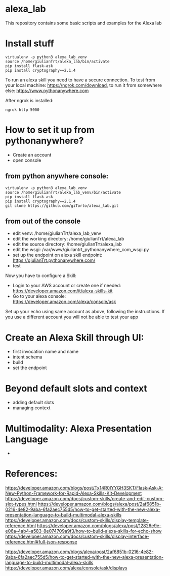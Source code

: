 # alexa_lab
This repository contains some basic scripts and examples for the Alexa lab

# Install stuff
```
virtualenv -p python3 alexa_lab_venv
source /home/giulianTrt/alexa_lab/bin/activate
pip install flask-ask
pip install cryptography==2.1.4
```

To run an alexa skill you need to have a secure connection. To test from your local machine: https://ngrok.com/download,
to run it from somewhere else:  https://www.pythonanywhere.com

After ngrok is installed:
```
ngrok http 5000
```

# How to set it up from pythonanywhere?
- Create an account
- open console

## from python anywhere console:
```
virtualenv -p python3 alexa_lab_venv
source /home/giulianTrt/alexa_lab_venv/bin/activate
pip install flask-ask
pip install cryptography==2.1.4
git clone https://github.com/giTorto/alexa_lab.git
```

## from out of the console
- edit venv: /home/giulianTrt/alexa_lab_venv
- edit the working directory: /home/giulianTrt/alexa_lab
- edit the source directory:  /home/giulianTrt/alexa_lab
- edit the wsgi:  /var/www/giuliantrt_pythonanywhere_com_wsgi.py
- set up the endpoint on alexa skill endpoint: https://giulianTrt.pythonanywhere.com/
- test

Now you have to configure a Skill:
- Login to your AWS account or create one if needed: https://developer.amazon.com/it/alexa-skills-kit
- Go to your alexa console: https://developer.amazon.com/alexa/console/ask

Set up your echo using same account as above, following the instructions. If you use a different account you will not be able to test your app


# Create an Alexa Skill through UI:
 - first invocation name and name
 - intent schema
 - build
 - set the endpoint

# Beyond default slots and context
- adding default slots
- managing context

# Multimodality: Alexa Presentation Language
-

# References:
https://developer.amazon.com/blogs/post/Tx14R0IYYGH3SKT/Flask-Ask-A-New-Python-Framework-for-Rapid-Alexa-Skills-Kit-Development
https://developer.amazon.com/docs/custom-skills/create-and-edit-custom-slot-types.html
https://developer.amazon.com/blogs/alexa/post/2af6851b-0216-4e82-9aba-6fa2aec755d5/how-to-get-started-with-the-new-alexa-presentation-language-to-build-multimodal-alexa-skills
https://developer.amazon.com/docs/custom-skills/display-template-reference.html
https://developer.amazon.com/blogs/alexa/post/12826e9e-e06a-4ab4-a583-8e074709a9f3/how-to-build-alexa-skills-for-echo-show
https://developer.amazon.com/docs/custom-skills/display-interface-reference.html#full-json-response

https://developer.amazon.com/blogs/alexa/post/2af6851b-0216-4e82-9aba-6fa2aec755d5/how-to-get-started-with-the-new-alexa-presentation-language-to-build-multimodal-alexa-skills
https://developer.amazon.com/alexa/console/ask/displays